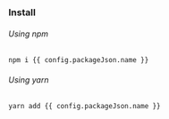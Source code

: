 ### Install

###### Using npm

```shell
npm i {{ config.packageJson.name }}
```


###### Using yarn

```shell
yarn add {{ config.packageJson.name }}
```